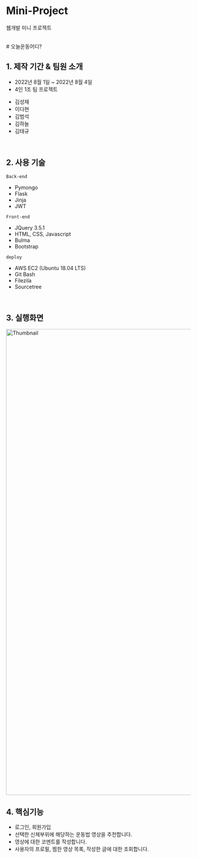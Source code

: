 # Mini-Project
웹개발 미니 프로젝트

<br>
# 오늘운동어디?



## 1. 제작 기간 & 팀원 소개
- 2022년 8월 1일 ~ 2022년 8월 4일
- 4인 1조 팀 프로젝트
+ 김성재
+ 이다현
+ 김범석
+ 김하늘
+ 김태규

<br>

## 2. 사용 기술
`Back-end`
- Pymongo
- Flask
- Jinja
- JWT

`Front-end`
- JQuery 3.5.1
- HTML, CSS, Javascript
- Bulma
- Bootstrap

`deploy`
- AWS EC2 (Ubuntu 18.04 LTS)
- Git Bash
- Filezila
- Sourcetree

<br>

## 3. 실행화면

<img width="1272" alt="Thumbnail" src="https://user-images.githubusercontent.com/101810007/182818069-32b8a03f-a98b-4ef8-ba28-4fce6e53af09.png">


<br>

## 4. 핵심기능

+ 로그인, 회원가입
+ 선택한 신체부위에 해당하는 운동법 영상을 추천합니다.
+ 영상에 대한 코멘트를 작성합니다.
+ 사용자의 프로필, 찜한 영상 목록, 작성한 글에 대한 조회합니다.


